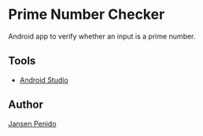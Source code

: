 # Prime Number Checker
Android app to verify whether an input is a prime number.


## Tools
* [Android Studio](https://developer.android.com/studio)


## Author
[Jansen Penido](https://about.me/jansen.penido)
